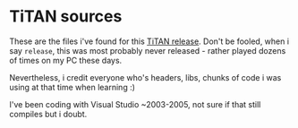 # TiTAN sources 
These are the files i've found for this [TiTAN release](https://github.com/invpe/TTDemoscene/tree/main/Releases#titan-once-more-mar--6--2005).
Don't be fooled, when i say `release`, this was most probably never released - rather played dozens of times on my PC these days.

Nevertheless, i credit everyone who's headers, libs, chunks of code i was using at that time when learning :)

I've been coding with Visual Studio ~2003-2005, not sure if that still compiles but i doubt.
